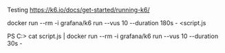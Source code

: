 Testing
https://k6.io/docs/get-started/running-k6/


docker run --rm -i grafana/k6 run --vus 10 --duration 180s - <script.js

PS C:\> cat script.js | docker run --rm -i grafana/k6 run --vus 10 --duration 30s -

